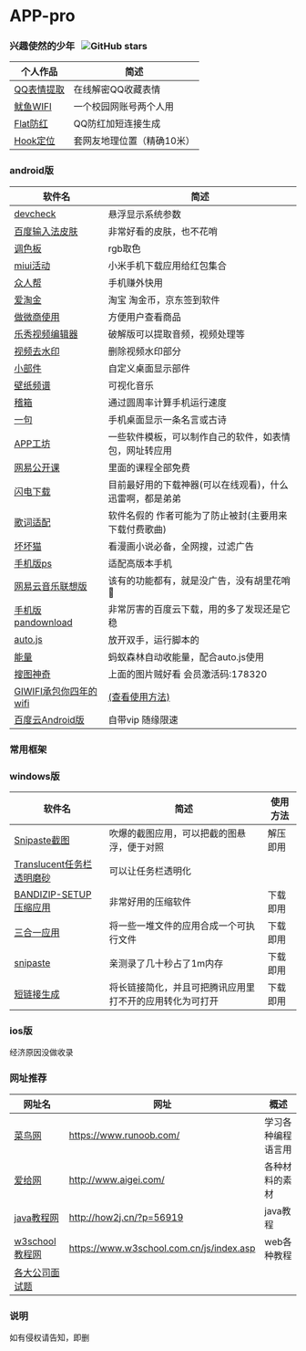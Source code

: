 # APP-pro
### 兴趣使然的少年 &nbsp; ![GitHub stars](https://img.shields.io/github/stars/huixiacc/APP-pro.svg)

个人作品 | 简述 
---- | ---- 
[QQ表情提取](http://wifi.huixia.cc/qqbq)|在线解密QQ收藏表情|
[鱿鱼WIFI](http://wifi.huixia.cc/)|一个校园网账号两个人用|
[Flat防红](http://flat.huixia.cc/)|QQ防红加短连接生成|
[Hook定位](http://hook.huixia.cc/)|套网友地理位置（精确10米）|
<h3 id="1">android版</h3>

软件名 | 简述 
---- | ---- 
[devcheck](https://www.lanzous.com/i4goibi) | 悬浮显示系统参数 |
[百度输入法皮肤](https://www.lanzous.com/i4goblg) | 非常好看的皮肤，也不花哨|
[调色板](https://www.lanzous.com/i4d1yah) | rgb取色 |
[miui活动](https://www.lanzous.com/i4d22qh) | 小米手机下载应用给红包集合 |
[众人帮](https://www.lanzous.com/i4imz5e) | 手机赚外快用 |
[爱淘金](https://www.lanzous.com/i4imyyh) | 淘宝 淘金币，京东签到软件 |
[做微商使用](https://www.lanzous.com/i4in1cd) | 方便用户查看商品 | 
[乐秀视频编辑器](https://www.lanzous.com/i4d1yli) | 破解版可以提取音频，视频处理等 |
[视频去水印](https://www.lanzous.com/i4in0kf) | 删除视频水印部分 |
[小部件](https://www.lanzous.com/i4incvi) | 自定义桌面显示部件 |
[壁纸频谱](https://www.lanzous.com/i4in0di) | 可视化音乐 | 
[稽箱](https://www.lanzous.com/i4i22ne) | 通过圆周率计算手机运行速度 | 
[一句](https://www.lanzous.com/i4d1zkd) | 手机桌面显示一条名言或古诗 | 
[APP工坊](https://www.lanzous.com/i4dvg7g) | 一些软件模板，可以制作自己的软件，如表情包，网址转应用 | 
[网易公开课](https://www.lanzous.com/i4in00f) | 里面的课程全部免费 | 
[闪电下载](https://www.lanzous.com/i4foc7c) | 目前最好用的下载神器(可以在线观看)，什么迅雷啊，都是弟弟 | 
[歌词适配](http://t.cn/AiKYNuL7) | 软件名假的 作者可能为了防止被封(主要用来下载付费歌曲) | 
[坏坏猫](http://t.cn/Ai9b8Vec) | 看漫画小说必备，全网搜，过滤广告 | 
[手机版ps](http://t.cn/Ai9bkPur) | 适配高版本手机 | 
[网易云音乐联想版](https://www.lanzous.com/i4d2ush) | 该有的功能都有，就是没广告，没有胡里花哨🌸 | 
[手机版pandownload](https://www.lanzous.com/i4d209i) | 非常厉害的百度云下载，用的多了发现还是它稳 | 
[auto.js](https://www.lanzous.com/i4d1yyb) | 放开双手，运行脚本的
[能量](http://t.cn/AiOKTi7d) | 蚂蚁森林自动收能量，配合auto.js使用 | [原地址](https://github.com/SuperMonster003/Auto.js_Projects)
[搜图神奇](https://www.lanzous.com/i4f6gef) | 上面的图片贼好看 会员激活码:178320
[GIWIFI承包你四年的wifi](http://wifi.huixia.cc) | [(查看使用方法)](http://wifi.huixia.cc/app/book_main.html)
[百度云Android版](https://www.lanzous.com/i4gkate) | 自带vip  随缘限速
<h3 id="xp">常用框架</h3>

<h3 id="2">windows版</h3>

软件名 | 简述 | 使用方法 
---- | ---- | ---- 
[ Snipaste截图](https://www.lanzous.com/i4q3w9e) | 吹爆的截图应用，可以把截的图悬浮，便于对照 | 解压即用
[ Translucent任务栏透明磨砂](https://www.lanzous.com/i4ot44f) | 可以让任务栏透明化 | 
[ BANDIZIP-SETUP压缩应用](https://www.lanzous.com/i4iqbuj) | 非常好用的压缩软件 | 下载即用
[三合一应用](https://www.lanzous.com/i652zud) | 将一些一堆文件的应用合成一个可执行文件 | 下载即用
[snipaste](https://www.lanzous.com/i652y2j) | 亲测录了几十秒占了1m内存 | 下载即用
[短链接生成](https://www.lanzous.com/i652zve) | 将长链接简化，并且可把腾讯应用里打不开的应用转化为可打开 | 下载即用
<h3 id="4">ios版</h3>
<p>经济原因没做收录</p>
<h3 id="3">网址推荐</h3>

网址名 | 网址 | 概述
---- | ---- | ----
[菜鸟网](https://www.runoob.com/) | https://www.runoob.com/ | 学习各种编程语言用
[爱给网](http://www.aigei.com/) | http://www.aigei.com/ | 各种材料的素材
[java教程网](http://how2j.cn/?p=56919) | http://how2j.cn/?p=56919 | java教程
[w3school教程网](https://www.w3school.com.cn/js/index.asp) | https://www.w3school.com.cn/js/index.asp   | web各种教程
[各大公司面试题](https://github.com/0voice/interview_internal_reference) | 
### 说明
如有侵权请告知，即删
